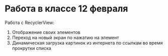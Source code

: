 # Работа в классе 12 февраля 
Работа с RecyclerView:
1. Отображение своих элементов
2. Переход на новый экран по нажатию на элемент
3. Динамическая загрузка картинок из интернета по ссылкам во время прокрутки списка
